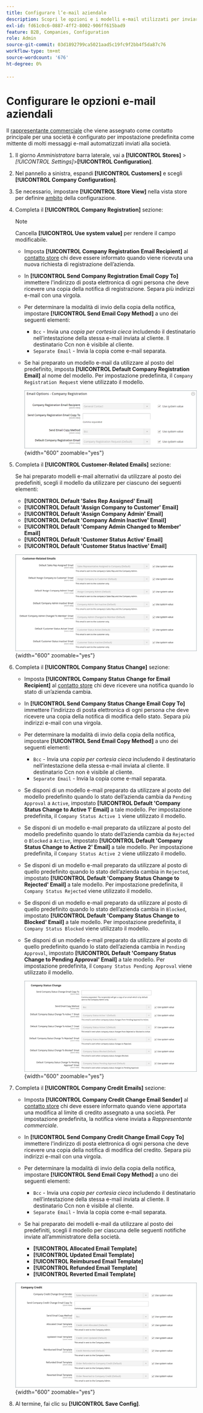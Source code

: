 ```yaml
---
title: Configurare l’e-mail aziendale
description: Scopri le opzioni e i modelli e-mail utilizzati per inviare comunicazioni per gli account aziendali.
exl-id: fd61c0c6-0887-4ff2-8002-906ff615bad9
feature: B2B, Companies, Configuration
role: Admin
source-git-commit: 03d1892799ca5021aad5c19fc9f2bb4f5da87c76
workflow-type: tm+mt
source-wordcount: '676'
ht-degree: 0%

---
```


# Configurare le opzioni e-mail aziendali

Il [rappresentante commerciale](account-company-manage.md) che viene assegnato come contatto principale per una società è configurato per impostazione predefinita come mittente di molti messaggi e-mail automatizzati inviati alla società.

1. Il giorno _Amministratore_ barra laterale, vai a **[!UICONTROL Stores]** > _[!UICONTROL Settings]_>**[!UICONTROL Configuration]**.

1. Nel pannello a sinistra, espandi **[!UICONTROL Customers]** e scegli **[!UICONTROL Company Configuration]**.

1. Se necessario, impostare **[!UICONTROL Store View]** nella vista store per definire [ambito](../getting-started/websites-stores-views.md#scope-settings) della configurazione.

1. Completa il **[!UICONTROL Company Registration]** sezione:

   >[!NOTE]
   >
   >Cancella **[!UICONTROL Use system value]** per rendere il campo modificabile.

   - Imposta **[!UICONTROL Company Registration Email Recipient]** al [contatto store](../getting-started/store-details.md#store-email-addresses) chi deve essere informato quando viene ricevuta una nuova richiesta di registrazione dell’azienda.

   - In **[!UICONTROL Send Company Registration Email Copy To]** immettere l&#39;indirizzo di posta elettronica di ogni persona che deve ricevere una copia della notifica di registrazione. Separa più indirizzi e-mail con una virgola.

   - Per determinare la modalità di invio della copia della notifica, impostare **[!UICONTROL Send Email Copy Method]** a uno dei seguenti elementi:

      - `Bcc` - Invia una _copia per cortesia cieca_ includendo il destinatario nell’intestazione della stessa e-mail inviata al cliente. Il destinatario Ccn non è visibile al cliente.
      - `Separate Email` - Invia la copia come e-mail separata.

   - Se hai preparato un modello e-mail da utilizzare al posto del predefinito, imposta **[!UICONTROL Default Company Registration Email]** al nome del modello. Per impostazione predefinita, il `Company Registration Request` viene utilizzato il modello.

     ![Configurazione clienti - Registrazione società](./assets/company-email-options-company-registration.png){width="600" zoomable="yes"}

1. Completa il **[!UICONTROL Customer-Related Emails]** sezione:

   Se hai preparato modelli e-mail alternativi da utilizzare al posto dei predefiniti, scegli il modello da utilizzare per ciascuno dei seguenti elementi:

   - **[!UICONTROL Default 'Sales Rep Assigned' Email]**
   - **[!UICONTROL Default 'Assign Company to Customer' Email]**
   - **[!UICONTROL Default 'Assign Company Admin' Email]**
   - **[!UICONTROL Default 'Company Admin Inactive' Email]**
   - **[!UICONTROL Default 'Company Admin Changed to Member' Email]**
   - **[!UICONTROL Default 'Customer Status Active' Email]**
   - **[!UICONTROL Default 'Customer Status Inactive' Email]**

   ![Configurazione clienti: e-mail relative al cliente](./assets/company-email-options-customer-related-emails.png){width="600" zoomable="yes"}

1. Completa il **[!UICONTROL Company Status Change]** sezione:

   - Imposta **[!UICONTROL Company Status Change for Email Recipient]** al [contatto store](../getting-started/store-details.md#store-email-addresses) chi deve ricevere una notifica quando lo stato di un’azienda cambia.

   - In **[!UICONTROL Send Company Status Change Email Copy To]** immettere l&#39;indirizzo di posta elettronica di ogni persona che deve ricevere una copia della notifica di modifica dello stato. Separa più indirizzi e-mail con una virgola.

   - Per determinare la modalità di invio della copia della notifica, impostare **[!UICONTROL Send Email Copy Method]** a uno dei seguenti elementi:

      - `Bcc` - Invia una _copia per cortesia cieca_ includendo il destinatario nell’intestazione della stessa e-mail inviata al cliente. Il destinatario Ccn non è visibile al cliente.
      - `Separate Email` - Invia la copia come e-mail separata.

   - Se disponi di un modello e-mail preparato da utilizzare al posto del modello predefinito quando lo stato dell’azienda cambia da `Pending Approval` a `Active`, impostato **[!UICONTROL Default 'Company Status Change to Active 1' Email]** a tale modello. Per impostazione predefinita, il `Company Status Active 1` viene utilizzato il modello.

   - Se disponi di un modello e-mail preparato da utilizzare al posto del modello predefinito quando lo stato dell’azienda cambia da `Rejected` o `Blocked` a `Active`, impostato **[!UICONTROL Default 'Company Status Change to Active 2' Email]** a tale modello. Per impostazione predefinita, il `Company Status Active 2` viene utilizzato il modello.

   - Se disponi di un modello e-mail preparato da utilizzare al posto di quello predefinito quando lo stato dell’azienda cambia in `Rejected`, impostato **[!UICONTROL Default 'Company Status Change to Rejected' Email]** a tale modello. Per impostazione predefinita, il `Company Status Rejected` viene utilizzato il modello.

   - Se disponi di un modello e-mail preparato da utilizzare al posto di quello predefinito quando lo stato dell’azienda cambia in `Blocked`, impostato **[!UICONTROL Default 'Company Status Change to Blocked' Email]** a tale modello. Per impostazione predefinita, il `Company Status Blocked` viene utilizzato il modello.

   - Se disponi di un modello e-mail preparato da utilizzare al posto di quello predefinito quando lo stato dell’azienda cambia in `Pending Approval`, impostato **[!UICONTROL Default 'Company Status Change to Pending Approval' Email]** a tale modello. Per impostazione predefinita, il `Company Status Pending Approval` viene utilizzato il modello.

     ![Configurazione clienti: modifica dello stato della società](./assets/company-email-options-company-status-change.png){width="600" zoomable="yes"}

1. Completa il **[!UICONTROL Company Credit Emails]** sezione:

   - Imposta **[!UICONTROL Company Credit Change Email Sender]** al [contatto store](../getting-started/store-details.md#store-email-addresses) chi deve essere informato quando viene apportata una modifica al limite di credito assegnato a una società. Per impostazione predefinita, la notifica viene inviata a _Rappresentante commerciale_.

   - In **[!UICONTROL Send Company Credit Change Email Copy To]** immettere l&#39;indirizzo di posta elettronica di ogni persona che deve ricevere una copia della notifica di modifica del credito. Separa più indirizzi e-mail con una virgola.

   - Per determinare la modalità di invio della copia della notifica, impostare **[!UICONTROL Send Email Copy Method]** a uno dei seguenti elementi:

      - `Bcc` - Invia una _copia per cortesia cieca_ includendo il destinatario nell’intestazione della stessa e-mail inviata al cliente. Il destinatario Ccn non è visibile al cliente.
      - `Separate Email` - Invia la copia come e-mail separata.

   - Se hai preparato dei modelli e-mail da utilizzare al posto dei predefiniti, scegli il modello per ciascuna delle seguenti notifiche inviate all’amministratore della società.

      - **[!UICONTROL Allocated Email Template]**
      - **[!UICONTROL Updated Email Template]**
      - **[!UICONTROL Reimbursed Email Template]**
      - **[!UICONTROL Refunded Email Template]**
      - **[!UICONTROL Reverted Email Template]**

   ![Configurazione clienti - e-mail di accredito aziendale](./assets/company-email-options-company-credit.png){width="600" zoomable="yes"}

1. Al termine, fai clic su **[!UICONTROL Save Config]**.
